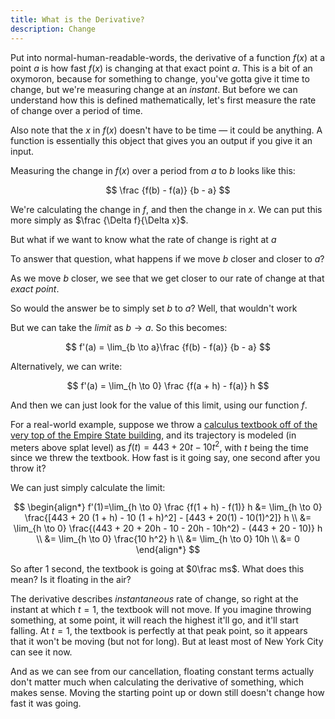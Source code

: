 ```yaml
---
title: What is the Derivative?
description: Change
---
```


Put into normal-human-readable-words, the derivative of a function $f(x)$ at a point $a$ is how fast $f(x)$ is changing at that exact point $a$​. This is a bit of an oxymoron, because for something to change, you've gotta give it time to change, but we're measuring change at an *instant*. But before we can understand how this is defined mathematically, let's first measure the rate of change over a period of time.

Also note that the $x$ in $f(x)$ doesn't have to be time — it could be anything. A function is essentially this object that gives you an output if you give it an input.

Measuring the change in $f(x)$ over a period from $a$ to $b$ looks like this:

$$
\frac {f(b) - f(a)} {b - a}
$$

We're calculating the change in $f$, and then the change in $x$. We can put this more simply as $\frac {\Delta f}{\Delta x}$​.

But what if we want to know what the rate of change is right at $a$

To answer that question, what happens if we move $b$ closer and closer to $a$?

As we move $b$​ closer, we see that we get closer to our rate of change at that *exact point*.

So would the answer be to simply set $b$ to $a$? Well, that wouldn't work

But we can take the *limit* as $b \to a$. So this becomes:

$$
f'(a) = \lim_{b \to a}\frac {f(b) - f(a)} {b - a}
$$

Alternatively, we can write:

$$
f'(a) = \lim_{h \to 0} \frac {f(a + h) - f(a)} h
$$

And then we can just look for the value of this limit, using our function $f$.

For a real-world example, suppose we throw a [calculus textbook off of the very top of the Empire State building](https://www.desmos.com/calculator/jbtmyzk9lk), and its trajectory is modeled (in meters above splat level) as $f(t)= 443 + 20t - 10t^2$​​, with $t$​ being the time since we threw the textbook. How fast is it going say, one second after you throw it?

We can just simply calculate the limit:

$$
\begin{align*}
f'(1)=\lim_{h \to 0} \frac {f(1 + h) - f(1)} h
&= \lim_{h \to 0} \frac{[443 + 20 (1 + h) - 10 (1 + h)^2] - [443 + 20(1) - 10(1)^2]} h \\
&= \lim_{h \to 0} \frac{(443 + 20 + 20h - 10 - 20h - 10h^2) - (443 + 20 - 10)} h \\
&= \lim_{h \to 0} \frac{10 h^2} h \\
&= \lim_{h \to 0} 10h \\
&= 0
\end{align*}
$$

So after 1 second, the textbook is going at $0\frac ms$. What does this mean? Is it floating in the air?

The derivative describes *instantaneous* rate of change, so right at the instant at which $t=1$​, the textbook will not move. If you imagine throwing something, at some point, it will reach the highest it'll go, and it'll start falling. At $t=1$​​​, the textbook is perfectly at that peak point, so it appears that it won't be moving (but not for long). But at least most of New York City can see it now.

And as we can see from our cancellation, floating constant terms actually don't matter much when calculating the derivative of something, which makes sense. Moving the starting point up or down still doesn't change how fast it was going.


